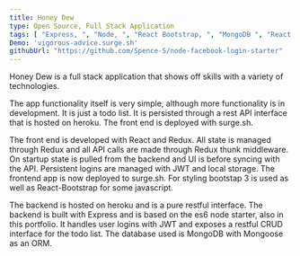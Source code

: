 ```yaml
---
title: Honey Dew
type: Open Source, Full Stack Application
tags: [ "Express, ", "Node, ", "React Bootstrap, ", "MongoDB ", "React ", "Redux ", "rest API"]
Demo: 'vigorous-advice.surge.sh'
githubUrl: "https://github.com/Spence-S/node-facebook-login-starter"
---
```

Honey Dew is a full stack application that shows off skills with a variety of technologies.

The app functionality itself is very simple, although more functionality is in development. It
is just a todo list. It is persisted through a rest API interface that is hosted on
heroku. The front end is deployed with surge.sh.

The front end is developed with React and Redux. All state is managed through Redux
and all API calls are made through Redux thunk middleware. On startup state is pulled
from the backend and UI is before syncing with the API. Persistent logins are managed with JWT
and local storage. The frontend app is now deployed to surge.sh. For styling bootstap
3 is used as well as React-Bootstrap for some javascript.

The backend is hosted on heroku and is a pure restful interface. The backend is built with Express
and is based on the es6 node starter, also in this portfolio. It handles user logins with
JWT and exposes a restful CRUD interface for the todo list. The database used is MongoDB
with Mongoose as an ORM.
